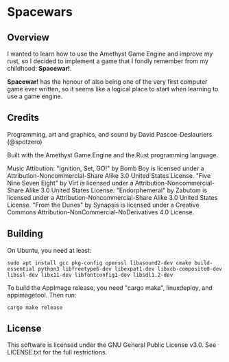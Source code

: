 # Spacewars

## Overview

I wanted to learn how to use the Amethyst Game Engine and improve my rust, so I decided to implement a game that I fondly remember from my childhood: **Spacewar!**.

**Spacewar!** has the honour of also being one of the very first computer game ever written, so it seems like a logical place to start when learning to use a game engine.


## Credits

Programming, art and graphics, and sound by David Pascoe-Deslauriers (@spotzero)

Built with the Amethyst Game Engine and the Rust programming language.

Music Attibution:
"Ignition, Set, GO!" by Bomb Boy is licensed under a Attribution-Noncommercial-Share Alike 3.0 United States License.
"Five Nine Seven Eight" by Virt is licensed under a Attribution-Noncommercial-Share Alike 3.0 United States License.
"Endorphemeral" by Zabutom is licensed under a Attribution-Noncommercial-Share Alike 3.0 United States License.
"From the Dunes" by Synapsis is licensed under a Creative Commons Attribution-NonCommercial-NoDerivatives 4.0 License.

## Building

On Ubuntu, you need at least:

```
sudo apt install gcc pkg-config openssl libasound2-dev cmake build-essential python3 libfreetype6-dev libexpat1-dev libxcb-composite0-dev libssl-dev libx11-dev libfontconfig1-dev libsdl1.2-dev
```

To build the AppImage release, you need "cargo make", linuxdeploy, and appimagetool.  Then run:

```
cargo make release
```

## License

This software is licensed under the GNU General Public License v3.0.  See LICENSE.txt for the full restrictions.